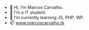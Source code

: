 - 👋 Hi, I’m Marcos Carvalho.
- 👀 I'm a IT student.
- 🌱 I’m currently learning JS, PHP, WP.
- 📫 www.marcoscarvalho.tk

<!---
marcoscarvalho-tk/marcoscarvalho-tk is a ✨ special ✨ repository because its `README.md` (this file) appears on your GitHub profile.
You can click the Preview link to take a look at your changes.
--->
